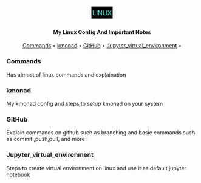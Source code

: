 <h1 align="center">
 <img alt="Linux" title="Linux" height="32" src="linux.jpg"/>
</h1>

<h4 align="center">My Linux Config And Important Notes</h4>

<p align="center">
    <a href="#Commands">Commands</a> •
    <a href="#kmonad">kmonad</a> •
    <a href="#GitHub">GitHub</a> •
    <a href="#Jupyter_virtual_environment">Jupyter_virtual_environment</a> •
</p>

### Commands  
Has almost of linux commands and explaination 

### kmonad  
My kmonad config and steps to setup kmonad on your system 

### GitHub 
Explain commands on github such as branching and basic commands such as commit ,push,pull, and more !

### Jupyter_virtual_environment 
Steps to create virtual environment on linux and use it as default jupyter notebook 